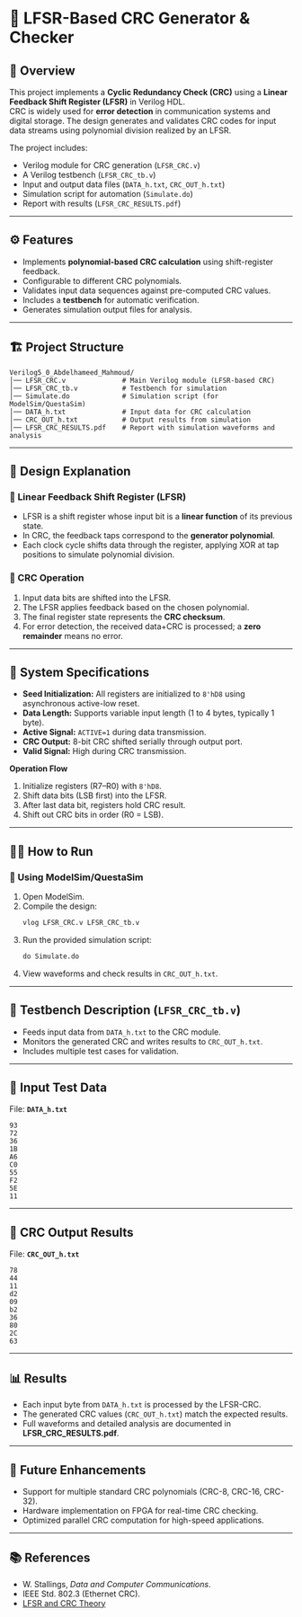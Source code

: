 # 📘 LFSR-Based CRC Generator & Checker  

## 🔎 Overview  
This project implements a **Cyclic Redundancy Check (CRC)** using a **Linear Feedback Shift Register (LFSR)** in Verilog HDL.  
CRC is widely used for **error detection** in communication systems and digital storage. The design generates and validates CRC codes for input data streams using polynomial division realized by an LFSR.  

The project includes:  
- Verilog module for CRC generation (`LFSR_CRC.v`)  
- A Verilog testbench (`LFSR_CRC_tb.v`)  
- Input and output data files (`DATA_h.txt`, `CRC_OUT_h.txt`)  
- Simulation script for automation (`Simulate.do`)  
- Report with results (`LFSR_CRC_RESULTS.pdf`)  

---

## ⚙️ Features  
- Implements **polynomial-based CRC calculation** using shift-register feedback.  
- Configurable to different CRC polynomials.  
- Validates input data sequences against pre-computed CRC values.  
- Includes a **testbench** for automatic verification.  
- Generates simulation output files for analysis.  

---

## 🏗 Project Structure  

```
Verilog5_0_Abdelhameed_Mahmoud/
│── LFSR_CRC.v              # Main Verilog module (LFSR-based CRC)
│── LFSR_CRC_tb.v           # Testbench for simulation
│── Simulate.do             # Simulation script (for ModelSim/QuestaSim)
│── DATA_h.txt              # Input data for CRC calculation
│── CRC_OUT_h.txt           # Output results from simulation
│── LFSR_CRC_RESULTS.pdf    # Report with simulation waveforms and analysis
```

---

## 📐 Design Explanation  

### 🔸 Linear Feedback Shift Register (LFSR)  
- LFSR is a shift register whose input bit is a **linear function** of its previous state.  
- In CRC, the feedback taps correspond to the **generator polynomial**.  
- Each clock cycle shifts data through the register, applying XOR at tap positions to simulate polynomial division.  

### 🔸 CRC Operation  
1. Input data bits are shifted into the LFSR.  
2. The LFSR applies feedback based on the chosen polynomial.  
3. The final register state represents the **CRC checksum**.  
4. For error detection, the received data+CRC is processed; a **zero remainder** means no error.  

---

## 📑 System Specifications  
  
- **Seed Initialization:** All registers are initialized to `8'hD8` using asynchronous active-low reset.  
- **Data Length:** Supports variable input length (1 to 4 bytes, typically 1 byte).  
- **Active Signal:** `ACTIVE=1` during data transmission.  
- **CRC Output:** 8-bit CRC shifted serially through output port.  
- **Valid Signal:** High during CRC transmission.  

**Operation Flow**  
1. Initialize registers (R7–R0) with `8'hD8`.  
2. Shift data bits (LSB first) into the LFSR.  
3. After last data bit, registers hold CRC result.  
4. Shift out CRC bits in order (R0 = LSB).  

---

## 🧑‍💻 How to Run  

### 🔹 Using ModelSim/QuestaSim  
1. Open ModelSim.  
2. Compile the design:  
   ```tcl
   vlog LFSR_CRC.v LFSR_CRC_tb.v
   ```  
3. Run the provided simulation script:  
   ```tcl
   do Simulate.do
   ```  
4. View waveforms and check results in `CRC_OUT_h.txt`.  

---

## 📝 Testbench Description (`LFSR_CRC_tb.v`)  
- Feeds input data from `DATA_h.txt` to the CRC module.  
- Monitors the generated CRC and writes results to `CRC_OUT_h.txt`.  
- Includes multiple test cases for validation.  

---

## 📂 Input Test Data  

File: **`DATA_h.txt`**  
```
93
72
36
1B
A6
C0
55
F2
5E
11
```

---

## 📂 CRC Output Results  

File: **`CRC_OUT_h.txt`**  
```
78
44
11
d2
09
b2
36
80
2C
63
```

---

## 📊 Results  
- Each input byte from `DATA_h.txt` is processed by the LFSR-CRC.  
- The generated CRC values (`CRC_OUT_h.txt`) match the expected results.  
- Full waveforms and detailed analysis are documented in **LFSR_CRC_RESULTS.pdf**.  

---

## 🔮 Future Enhancements  
- Support for multiple standard CRC polynomials (CRC-8, CRC-16, CRC-32).  
- Hardware implementation on FPGA for real-time CRC checking.  
- Optimized parallel CRC computation for high-speed applications.  

---

## 📚 References  
- W. Stallings, *Data and Computer Communications*.  
- IEEE Std. 802.3 (Ethernet CRC).  
- [LFSR and CRC Theory](https://en.wikipedia.org/wiki/Cyclic_redundancy_check)  
